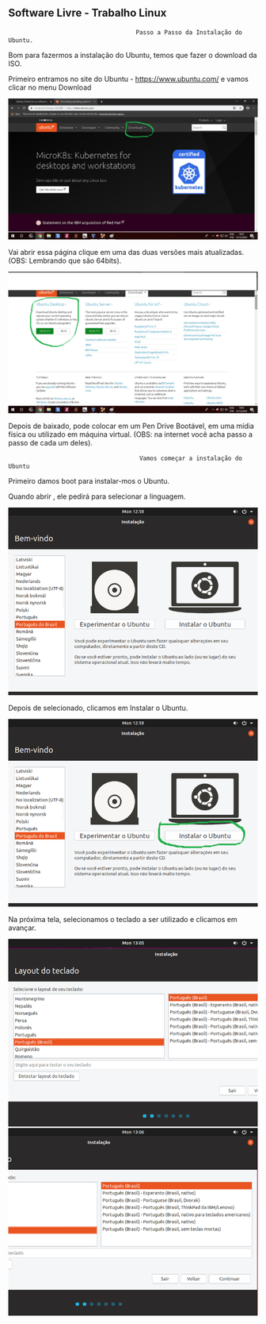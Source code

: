 ## Software Livre - Trabalho Linux

                                        Passo a Passo da Instalação do Ubuntu.

Bom para fazermos a instalação do Ubuntu, temos que fazer o download da ISO.

Primeiro entramos no site do Ubuntu - https://www.ubuntu.com/ e vamos clicar no menu Download

<img src="download.ubuntu.png">

Vai abrir essa página clique em uma das duas versões mais atualizadas. (OBS: Lembrando que são 64bits).

<img src="download.ubuntu2.png">

Depois de baixado, pode colocar em um Pen Drive Bootável, em uma mídia física ou utilizado em máquina virtual. (OBS: na internet você acha passo a passo de cada um deles).


                                         Vamos começar a instalação do Ubuntu
                                         
Primeiro damos boot para instalar-mos o Ubuntu.

Quando abrir , ele pedirá para selecionar a linguagem.

<img src="idioma.png">

Depois de selecionado, clicamos em Instalar o Ubuntu.

<img src="instalar.png">

Na próxima tela, selecionamos o teclado a ser utilizado e clicamos em avançar.

<img src="instalacao2.png">
<img src="instalacao3.png">






